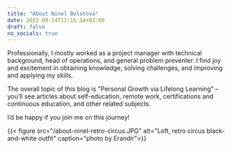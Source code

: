 ```yaml
---
title: "About Ninel Bolotova"
date: 2022-09-14T11:15:34+03:00
draft: false
no_socials: true
---
```


Professionally, I mostly worked as a project manager with technical background, head of operations, and general problem preventer. I find joy and excitement in obtaining knowledge, solving challenges, and improving and applying my skills.

The overall topic of this blog is "Personal Growth via Lifelong Learning" – you’ll see articles about self-education, remote work, certifications and continuous education, and other related subjects.

I’d be happy if you join me on this journey!

{{< figure src="/about-ninel-retro-circus.JPG" alt="Loft, retro circus black-and-white outfit" caption="photo by Erandir">}}
